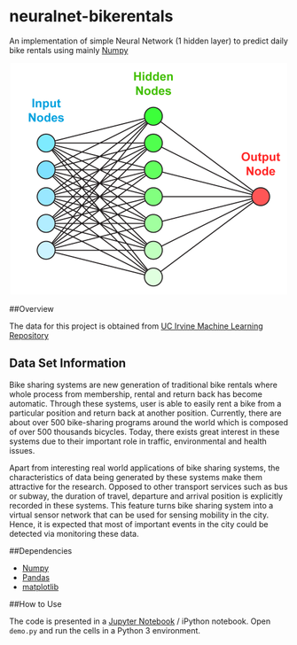 # neuralnet-bikerentals
An implementation of simple Neural Network (1 hidden layer) to predict daily bike rentals using mainly [Numpy](www.numpy.org/)


<p align="center">
  <img src="img/nn.png" width="500"/>
</p>

##Overview

The data for this project is obtained from [UC Irvine Machine Learning Repository](https://archive.ics.uci.edu/ml/datasets/Bike+Sharing+Dataset)

## Data Set Information

Bike sharing systems are new generation of traditional bike rentals where whole process from membership, rental and return back has become automatic. Through these systems, user is able to easily rent a bike from a particular position and return back at another position. Currently, there are about over 500 bike-sharing programs around the world which is composed of over 500 thousands bicycles. Today, there exists great interest in these systems due to their important role in traffic, environmental and health issues. 

Apart from interesting real world applications of bike sharing systems, the characteristics of data being generated by these systems make them attractive for the research. Opposed to other transport services such as bus or subway, the duration of travel, departure and arrival position is explicitly recorded in these systems. This feature turns bike sharing system into a virtual sensor network that can be used for sensing mobility in the city. Hence, it is expected that most of important events in the city could be detected via monitoring these data.

##Dependencies

* [Numpy](http://www.numpy.org/)
* [Pandas](http://pandas.pydata.org/)
* [matplotlib](http://matplotlib.org/)

##How to Use

The code is presented in a [Jupyter Notebook](https://github.com/jupyter/notebook) / iPython notebook.
Open ``demo.py`` and run the cells in a Python 3 environment.


